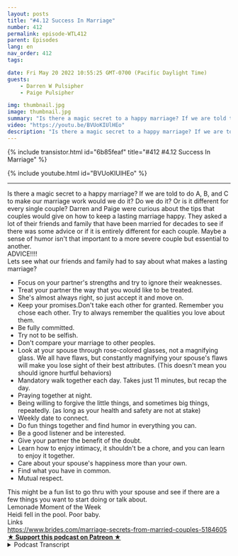 ```yaml
---
layout: posts
title: "#4.12 Success In Marriage"
number: 412
permalink: episode-WTL412
parent: Episodes
lang: en
nav_order: 412
tags:

date: Fri May 20 2022 10:55:25 GMT-0700 (Pacific Daylight Time)
guests:
    - Darren W Pulsipher
    - Paige Pulsipher

img: thumbnail.jpg
image: thumbnail.jpg
summary: "Is there a magic secret to a happy marriage? If we are told to do A, B, and C to make our marriage work would we do it? Do we do it? Or is it different for every single couple? Darren and Paige were curious about the tips that couples would give on how to keep a lasting marriage happy. They asked a lot of their friends and family that have been married for decades to see if there was some advice or if it is entirely different for each couple.  Maybe a sense of humor isn't that important to a more severe couple but essential to another. "
video: "https://youtu.be/BVUoKIUlHEo"
description: "Is there a magic secret to a happy marriage? If we are told to do A, B, and C to make our marriage work would we do it? Do we do it? Or is it different for every single couple? Darren and Paige were curious about the tips that couples would give on how to keep a lasting marriage happy. They asked a lot of their friends and family that have been married for decades to see if there was some advice or if it is entirely different for each couple.  Maybe a sense of humor isn't that important to a more severe couple but essential to another. "
---
```


<div>
{% include transistor.html id="6b85feaf" title="#412 #4.12 Success In Marriage" %}

{% include youtube.html id="BVUoKIUlHEo" %}
</div>

---

<html><head></head><body><div>Is there a magic secret to a happy marriage? If we are told to do A, B, and C to make our marriage work would we do it? Do we do it? Or is it different for every single couple? Darren and Paige were curious about the tips that couples would give on how to keep a lasting marriage happy. They asked a lot of their friends and family that have been married for decades to see if there was some advice or if it is entirely different for each couple. Maybe a sense of humor isn't that important to a more severe couple but essential to another.&nbsp;</div><div>ADVICE!!!!</div><div>Lets see what our friends and family had to say about what makes a lasting marriage?</div><ul><li>Focus on your partner's strengths and try to ignore their weaknesses.</li><li>Treat your partner the way that you would like to be treated.</li><li>She's almost always right, so just accept it and move on.</li><li>Keep your promises.Don't take each other for granted. Remember you chose each other. Try to always remember the qualities you love about them.</li><li>Be fully committed.&nbsp;</li><li>Try not to be selfish.</li><li>Don't compare your marriage to other peoples.</li><li>Look at your spouse through rose-colored glasses, not a magnifying glass. We all have flaws, but constantly magnifying your spouse's flaws will make you lose sight of their best attributes. (This doesn't mean you should ignore hurtful behaviors)</li><li>Mandatory walk together each day. Takes just 11 minutes, but recap the day.</li><li>Praying together at night.</li><li>Being willing to forgive the little things, and sometimes big things, repeatedly. (as long as your health and safety are not at stake)</li><li>Weekly date to connect.</li><li>Do fun things together and find humor in everything you can.&nbsp;</li><li>Be a good listener and be interested.</li><li>Give your partner the benefit of the doubt.</li><li>Learn how to enjoy intimacy, it shouldn't be a chore, and you can learn to enjoy it together.</li><li>Care about your spouse's happiness more than your own.</li><li>Find what you have in common.</li><li>Mutual respect.</li></ul><div>This might be a fun list to go thru with your spouse and see if there are a few things you want to start doing or talk about.&nbsp;</div><div>Lemonade Moment of the Week</div><div>Heidi fell in the pool. Poor baby.&nbsp;</div><div>Links</div><div><a href="https://www.brides.com/marriage-secrets-from-married-couples-5184605">https://www.brides.com/marriage-secrets-from-married-couples-5184605</a></div>
<strong>
  <a href="https://www.patreon.com/wheresthelemonade" target="_donate" rel="payment" title="★ Support this podcast on Patreon ★">★ Support this podcast on Patreon ★</a>
</strong></body></html>

<details>
<summary> Podcast Transcript </summary>

<p></p>

</details>
